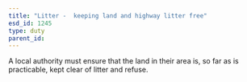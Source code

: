 ```yaml
---
title: "Litter -  keeping land and highway litter free"
esd_id: 1245
type: duty
parent_id:  
---
```


A local authority must ensure that the land in their area is, so far as is practicable, kept clear of litter and refuse.

